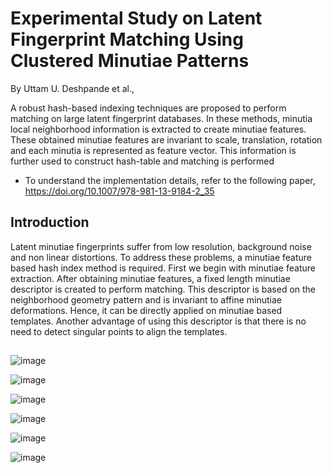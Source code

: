 # Experimental Study on Latent Fingerprint Matching Using Clustered Minutiae Patterns
By Uttam U. Deshpande et al.,


A robust hash-based indexing techniques are proposed to perform matching on large latent fingerprint databases. In these methods, minutia local neighborhood information is extracted to create minutiae features. These obtained minutiae features are invariant to scale, translation, rotation and each minutia is represented as feature vector. This information is further used to construct hash-table and matching is performed
* To understand the implementation details, refer to the following paper, https://doi.org/10.1007/978-981-13-9184-2_35


## Introduction 
Latent minutiae fingerprints suffer from low resolution, background noise and non linear distortions. To address these problems, a minutiae feature based hash index
method is required. First we begin with minutiae feature extraction. After obtaining minutiae features, a fixed length minutiae descriptor is created to perform matching.
This descriptor is based on the neighborhood geometry pattern and is invariant to affine minutiae deformations. Hence, it can be directly applied on minutiae based templates. Another advantage of using this descriptor is that there is no need to detect singular points to align the templates.

## 

![image](https://user-images.githubusercontent.com/107185323/197578591-02889a6b-3432-4aff-8221-7255660394bb.png)



![image](https://user-images.githubusercontent.com/107185323/197579748-b189e3c1-0c68-4be1-964f-4070362c6d01.png)


![image](https://user-images.githubusercontent.com/107185323/197579810-df6e068a-e2b0-4a86-a1ca-38fcf962eb5b.png)


![image](https://user-images.githubusercontent.com/107185323/197580291-b220f096-ef66-408b-9e7f-66476fc9301d.png)


![image](https://user-images.githubusercontent.com/107185323/197580923-e92d1fee-e427-4df0-b56e-7e65ea2182aa.png)

![image](https://user-images.githubusercontent.com/107185323/197580966-96588d14-4e6f-4a33-a8f8-a9fdd5f34bf8.png)





